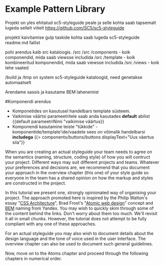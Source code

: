 Example Pattern Library
=======================

Projekt on yles ehitatud sc5-styleguide peale ja selle kohta saab tapsemalt lugeda sellelt viitelt https://github.com/SC5/sc5-styleguide

projekti kaivitamise gulp taskide kohta saab lugeda sc5-styleguide readme.md failist

pohi arendus kaib src kataloogis.
/src
/src /components - koik componendid, mida saab viewsse includida
/src /template - koik kombineeritud komponendid, mida saab viewsse includida
/src /views - koik lehe vaated

/build ja /tmp on system sc5-styleguide kataloogid, need genetakse automaatselt

Arendame sassis ja kasutame BEM lahenemist

#Komponendi arendus

* Komponetides on kasutusel handelbars template süsteem.
* Vaikimise väärtsi parameetritele saab anda kasutades **default** abilist {{default parameetriNimi "vaikimise väärtus}}
* Komponendi kasutamine teiste "tükkide" - komponentide/template'ide/vaadete sees on võimalik handelbarsi **includega** {{> components/buttons/buttons displayText="Uus väertus siia"}}


When you are creating an actual styleguide your team needs to agree on the semantics (naming, structure, coding style) of how you will contruct your project. Different ways may suit different projects and teams. Whatever your preferences and decisions are, we recommend that you document your approach in the overview chapter (this one) of your style guide so everyone in the team has a shared opinion on how the markup and styles are constructed in the project.

In this tutorial we present one, strongly opinionated way of organising your project. The approach promoted here is inspired by the Philip Walton's essay "[CSS Architecture](http://philipwalton.com/articles/css-architecture/)", Brad Frost's "[Atomic web design](http://bradfrost.com/blog/post/atomic-web-design/)" concept and [BEM](http://bem.info/) naming from Yandex. You may wish to quickly skim through some of the content behind the links. Don't worry about them too much. We'll revisit it all in small chunks. However, the tutorial does not attempt to be fully compliant with any one of these approaches.

For an actual styleguide you may also wish to document details about the design language and the tone of voice used in the user interface. The overview chapter can also be used to document such general guidelines.

Now, move on to the Atoms chapter and proceed through the following chapters in numerical order.

